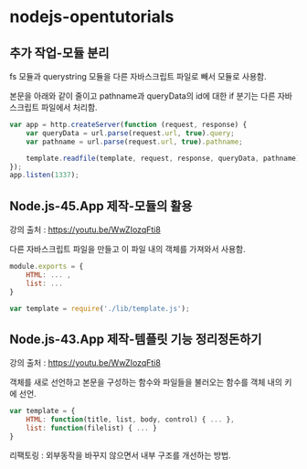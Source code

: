 # nodejs-opentutorials

## 추가 작업-모듈 분리

fs 모듈과 querystring 모듈을 다른 자바스크립트 파일로 빼서 모듈로 사용함.

본문을 아래와 같이 줄이고 pathname과 queryData의 id에 대한 if 분기는 다른 자바스크립트 파일에서 처리함.
``` javascript
var app = http.createServer(function (request, response) {
    var queryData = url.parse(request.url, true).query;
    var pathname = url.parse(request.url, true).pathname;

    template.readfile(template, request, response, queryData, pathname);
});
app.listen(1337);
```

## Node.js-45.App 제작-모듈의 활용
강의 출처 : https://youtu.be/WwZIozqFti8

다른 자바스크립트 파일을 만들고 이 파일 내의 객체를 가져와서 사용함.
``` javascript
module.exports = {
    HTML: ... ,
    list: ...
}
```
``` javascript
var template = require('./lib/template.js');
```

## Node.js-43.App 제작-템플릿 기능 정리정돈하기
강의 출처 : https://youtu.be/WwZIozqFti8

객체를 새로 선언하고 본문을 구성하는 함수와 파일들을 불러오는 함수를 객체 내의 키에 선언.
``` javascript
var template = {
    HTML: function(title, list, body, control) { ... },
    list: function(filelist) { ... }
}
```

리팩토링 : 외부동작을 바꾸지 않으면서 내부 구조를 개선하는 방법.
